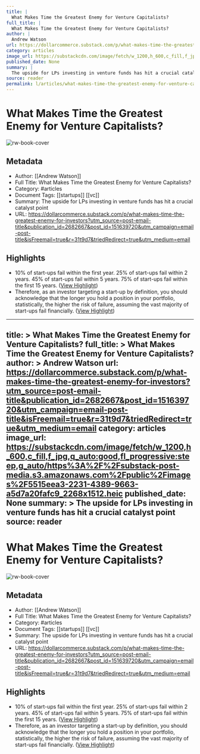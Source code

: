 ```yaml
---
title: |
  What Makes Time the Greatest Enemy for Venture Capitalists?
full_title: |
  What Makes Time the Greatest Enemy for Venture Capitalists?
author: |
  Andrew Watson
url: https://dollarcommerce.substack.com/p/what-makes-time-the-greatest-enemy-for-investors?utm_source=post-email-title&publication_id=2682667&post_id=151639720&utm_campaign=email-post-title&isFreemail=true&r=31t9d7&triedRedirect=true&utm_medium=email
category: articles
image_url: https://substackcdn.com/image/fetch/w_1200,h_600,c_fill,f_jpg,q_auto:good,fl_progressive:steep,g_auto/https%3A%2F%2Fsubstack-post-media.s3.amazonaws.com%2Fpublic%2Fimages%2F5515eea3-2231-4389-9663-a5d7a20fafc9_2268x1512.heic
published_date: None
summary: |
  The upside for LPs investing in venture funds has hit a crucial catalyst point
source: reader
permalink: l/articles/what-makes-time-the-greatest-enemy-for-venture-capitalists
---
```

# What Makes Time the Greatest Enemy for Venture Capitalists?

![rw-book-cover](https://substackcdn.com/image/fetch/w_1200,h_600,c_fill,f_jpg,q_auto:good,fl_progressive:steep,g_auto/https%3A%2F%2Fsubstack-post-media.s3.amazonaws.com%2Fpublic%2Fimages%2F5515eea3-2231-4389-9663-a5d7a20fafc9_2268x1512.heic)

## Metadata
- Author: [[Andrew Watson]]
- Full Title: What Makes Time the Greatest Enemy for Venture Capitalists?
- Category: #articles
- Document Tags: [[startups]] [[vc]] 
- Summary: The upside for LPs investing in venture funds has hit a crucial catalyst point
- URL: https://dollarcommerce.substack.com/p/what-makes-time-the-greatest-enemy-for-investors?utm_source=post-email-title&publication_id=2682667&post_id=151639720&utm_campaign=email-post-title&isFreemail=true&r=31t9d7&triedRedirect=true&utm_medium=email

## Highlights
- 10% of start-ups fail within the first year.
  25% of start-ups fail within 2 years.
  45% of start-ups fail within 5 years.
  75% of start-ups fail within the first 15 years. ([View Highlight](https://read.readwise.io/read/01jfzx0dqdqgfnwrfgdgnknwky))
- Therefore, as an investor targeting a start-up by definition, you should acknowledge that the longer you hold a position in your portfolio, statistically, the higher the risk of failure, assuming the vast majority of start-ups fail financially. ([View Highlight](https://read.readwise.io/read/01jfzx09xbeyxcm0h386vprvag))


---
title: >
  What Makes Time the Greatest Enemy for Venture Capitalists?
full_title: >
  What Makes Time the Greatest Enemy for Venture Capitalists?
author: >
  Andrew Watson
url: https://dollarcommerce.substack.com/p/what-makes-time-the-greatest-enemy-for-investors?utm_source=post-email-title&publication_id=2682667&post_id=151639720&utm_campaign=email-post-title&isFreemail=true&r=31t9d7&triedRedirect=true&utm_medium=email
category: articles
image_url: https://substackcdn.com/image/fetch/w_1200,h_600,c_fill,f_jpg,q_auto:good,fl_progressive:steep,g_auto/https%3A%2F%2Fsubstack-post-media.s3.amazonaws.com%2Fpublic%2Fimages%2F5515eea3-2231-4389-9663-a5d7a20fafc9_2268x1512.heic
published_date: None
summary: >
  The upside for LPs investing in venture funds has hit a crucial catalyst point
source: reader
---
# What Makes Time the Greatest Enemy for Venture Capitalists?

![rw-book-cover](https://substackcdn.com/image/fetch/w_1200,h_600,c_fill,f_jpg,q_auto:good,fl_progressive:steep,g_auto/https%3A%2F%2Fsubstack-post-media.s3.amazonaws.com%2Fpublic%2Fimages%2F5515eea3-2231-4389-9663-a5d7a20fafc9_2268x1512.heic)

## Metadata
- Author: [[Andrew Watson]]
- Full Title: What Makes Time the Greatest Enemy for Venture Capitalists?
- Category: #articles
- Document Tags: [[startups]] [[vc]] 
- Summary: The upside for LPs investing in venture funds has hit a crucial catalyst point
- URL: https://dollarcommerce.substack.com/p/what-makes-time-the-greatest-enemy-for-investors?utm_source=post-email-title&publication_id=2682667&post_id=151639720&utm_campaign=email-post-title&isFreemail=true&r=31t9d7&triedRedirect=true&utm_medium=email

## Highlights
- 10% of start-ups fail within the first year.
  25% of start-ups fail within 2 years.
  45% of start-ups fail within 5 years.
  75% of start-ups fail within the first 15 years. ([View Highlight](https://read.readwise.io/read/01jfzx0dqdqgfnwrfgdgnknwky))
- Therefore, as an investor targeting a start-up by definition, you should acknowledge that the longer you hold a position in your portfolio, statistically, the higher the risk of failure, assuming the vast majority of start-ups fail financially. ([View Highlight](https://read.readwise.io/read/01jfzx09xbeyxcm0h386vprvag))



